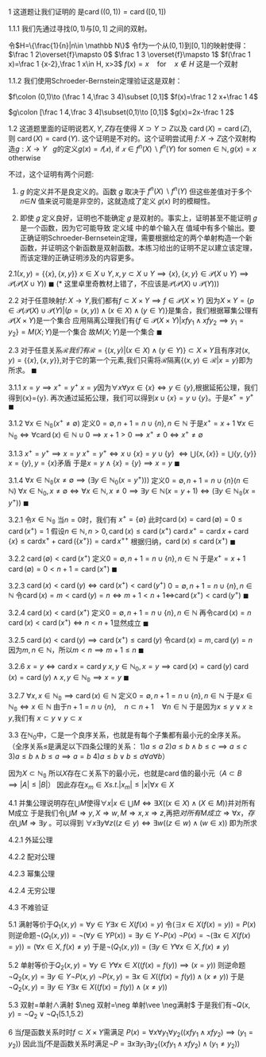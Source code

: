 1
这道题让我们证明的
是$\operatorname {card}((0,1))=\operatorname{card}([0,1])$

1.1.1 我们先通过寻找$(0,1)$与$[0,1]$ 之间的双射。

令$H=\{\frac{1}{n}|n\in \mathbb N\}$
令f为一个从$(0,1)$到$[0,1]$的映射使得：
$\frac 1 2\overset{f}\mapsto 0$
$\frac 1 3 \overset{f}\mapsto 1$
$f(\frac 1 x)=\frac 1 {x-2},\frac 1 x\in H, x>3$
$f(x)=x\quad\text {for} \quad x\notin H$
这是一个双射

1.1.2 我们使用Schroeder-Bernstein定理验证这是双射：

$f\colon (0,1)\to (\frac 1 4,\frac 3 4)\subset [0,1]$
$f(x)=\frac 1 2 x+\frac 1 4$

$g\colon [\frac 1 4,\frac 3 4]\subset(0,1)\to [0,1]$
$g(x)=2x-\frac 1 2$

1.2
这道题里面的证明说若$X,Y,Z$存在使得 $X\supset Y\supset Z$以及 $\operatorname {card}(X)=\operatorname{card}(Z)$, 则 $\operatorname {card}(X)=\operatorname{card}(Y)$. 这个证明是不对的。这个证明尝试用 $f\colon X\to Z$这个双射构造$g:X\to Y$  
$g$的定义$g(x)={𝑓(𝑥)}$, if  $𝑥\in f^n(X)\backslash f^n(Y)$
for some$n\in\mathbb N,g(x)=x$ otherwise 

不过，这个证明有两个问题:

1. $g$ 的定义并不是良定义的。函数 $g$ 取决于 $f^n(X)\backslash f^n(Y)$ 但这些差值对于多个 𝑛∈𝑁 值来说可能是非空的，这就造成了定义 𝑔(𝑥) 时的模糊性。

2. 即使 𝑔 定义良好，证明也不能确定 𝑔 是双射的。事实上，证明甚至不能证明 𝑔 是一个函数，因为它可能导致 定义域 中的单个输入在 值域中有多个输出。要正确证明Schroeder-Bernsetein定理，需要根据给定的两个单射构造一个新函数，并证明这个新函数是双射函数。本练习给出的证明不足以建立该定理，而该定理的正确证明涉及的内容更多。

2.1$(x,y)=\{\{x\},\{x,y\}\}$
$x\in X\cup Y, {x,y}\subset X\cup Y\implies \{x\} ,\{x,y\}\in \mathcal P(X\cup Y)\implies \mathcal{P}(\mathcal{P}(X\cup Y))$
$\blacksquare$
(* 这里卓里奇教材上错了，不应该是$\mathcal P(\mathcal P(X)\cup \mathcal P(Y))$)

2.2
对于任意映射$f\colon X\to Y$,我们都有$f\subset X\times Y\implies f\in \mathcal{P}(X\times Y)$
因为$X\times Y=\{p\in \mathcal P(\mathcal P(X)\cup \mathcal P(Y)|(p=(x,y))\wedge(x\in X)\wedge(y\in Y)\}$是集合，我们根据幂集公理有$\mathcal{P}(X\times Y)$是一个集合
应用隔离公理我们有$\{f\in\mathcal P(X\times Y)|xfy_1\wedge xfy_2\implies y_1=y_2\}$$=M(X;Y)$是一个集合
故$M(X;Y)$是一个集合
$\blacksquare$

2.3
对于任意关系$\mathcal{R}我们有\mathcal R=\{(x,y)|(x\in X)\wedge (y\in Y)\}\subset X\times Y$且有序对$(x,y)=\{\{x\},\{x,y\}\}$,对于它的第一个元素,我们只需将$\mathcal R$隔离$\{(x,y)\in \mathcal R| x=y\}$即为所求。
$\blacksquare$

3.1.1 
$x=y\implies x^+=y^+$
$x=y$因为$\forall x\forall y x\in \{x\}\iff y\in\{y\}$,根据延拓公理，我们得到{x}={y}. 再次通过延拓公理，我们可以得到$x\cup \{x\}=y\cup \{y\}$。于是$x^+=y^+$
$\blacksquare$

3.1.2 
$\forall x\in \mathbb {N_0}(x^+\ne \emptyset)$
定义$0=\emptyset,n+1=n\cup \{n\},n\in \mathbb N$
于是$x^+=x+1$
$\forall x\in \mathbb{N_0}\iff \forall \operatorname{card}(x)\in \mathbb N\cup 0\implies x+1>0\implies x^+\ne 0\iff x^+\ne \emptyset$

3.1.3 
$x^+=y^+\implies x=y$
$x^+=y^+\iff x\cup \{x\}=y\cup \{y\}$
$\iff \bigcup\{x,\{x\}\}=\bigcup\{y,\{y\}\}$
$x=\{y\},y=\{x\}$矛盾
于是$x=y\wedge \{x\}=\{y\}\implies x=y$
$\blacksquare$

3.1.4 
$\forall x\in \mathbb {N_0}(x\ne\emptyset\implies(\exists y\in \mathbb N_0(x=y^+)))$
定义$0=\emptyset,n+1=n\cup \{n\}(n\in \mathbb N)$
$\forall x\in \mathbb N_0, x\ne \emptyset\iff \forall x\in\mathbb N, x\ne 0\implies \exists y\in \mathbb{N}(x=y+1)\iff (\exists y\in \mathbb{N_0}(x=y^+))$
$\blacksquare$

3.2.1
令$x\in \mathbb{N_0}$
当$n=0$时，我们有
$x^+=\{\emptyset\}$
此时$\operatorname{card}(x)=\operatorname{card}(\emptyset)=0\le \operatorname{card}(x^+)=1$
假设$n\in \mathbb N,n>0,\operatorname{card}(x)\le \operatorname{card}(x^+)$
$\operatorname{card}{x^+}=\operatorname{card}{x}+\operatorname{card}{\{x\}}\le \operatorname{card{x^+}}+\operatorname{card}(\{x^+\})=\operatorname{card}{x^+}^+$
根据归纳，$\operatorname{card}(x)\le\operatorname{card}(x^+)$
$\blacksquare$

3.2.2
$\operatorname{card}(\emptyset)<\operatorname{card}(x^+)$
 定义$0=\emptyset,n+1=n\cup \{n\},n\in \mathbb N$
于是$x^+=x+1$
$\operatorname{card}(\emptyset)=0<n+1=\operatorname{card}(x^+)$
$\blacksquare$

3.2.3
$\operatorname{card}(x)<\operatorname{card}(y)\iff \operatorname{card}(x^+)<\operatorname{card}(y^+)$
$0=\emptyset,n+1=n\cup \{n\},n\in \mathbb N$
令$\operatorname{card}(x)=m<\operatorname{card}(y)=n\iff m+1<n+1\iff$$\operatorname{card}(x^+)<\operatorname{card}(y^+)$
$\blacksquare$

3.2.4 
$\operatorname{card}(x)<\operatorname{card}(x^+)$
定义$0=\emptyset,n+1=n\cup \{n\},n\in \mathbb N$
再令$\operatorname{card}(x)=n$
$\operatorname{card}(x)<\operatorname{card}(x^+)\iff n<n+1$显然成立
$\blacksquare$

3.2.5 
$\operatorname{card}(x)<\operatorname{card}(y)\implies \operatorname{card}(x^+)\le\operatorname{card}(y)$
令$\operatorname{card}(x)=m,\operatorname{card}(y)=n$
因为$m,n\in \mathbb{N}$，所以$m<n\implies m+1\le n$
$\blacksquare$

3.2.6
$x=y\iff \operatorname{card} x=\operatorname{card} y$
$x,y\in \mathbb N_0,x=y\implies \operatorname{card}(x)=\operatorname{card}(y)$
$\operatorname{card}(x)=\operatorname{card}(y)\wedge x,y\in\mathbb{N_0}\implies x=y$
$\blacksquare$

3.2.7
$\forall x, x\in \mathbb{N_0}\implies \operatorname{card}(x)\in \mathbb{N}$
定义$0=\emptyset,n+1=n\cup \{n\},n\in \mathbb N$
于是$x\in \mathbb {N_0}\iff x\in \mathbb{N}$
由于$n+1=n\cup\{n\},\quad n\subset n+1\quad\forall n\in \mathbb{N}$
于是因为$x\le y\vee x\ge y$,我们有
$x\subset y\vee y\subset x$

3.3
在$\mathbb N_0$中，$\subset$是一个良序关系，也就是有每个子集都有最小元的全序关系。
（全序关系$\le$是满足以下四条公理的关系：
1)$a\le a$
2)$a\le b\wedge b\le c\implies a\le c$
3)$a\le b\wedge b\le a\implies a=b$
4)$a\le b \vee b\le a\forall a\forall b$）

因为$X\subset \mathbb{N_0}$
所以$X$存在$\subset$关系下的最小元，也就是$\operatorname{card}$值的最小元（$A\subset B\implies |A|\le |B|$）
因此存在$x_m\in Xs.t.|x_m|\le |x|\forall x\in X$


4.1 并集公理说明存在$\bigcup M$使得$\forall x| x\in\bigcup{M}\iff\exists X((x\in X)\wedge(X\in M))$并对所有M成立
于是我们令$\bigcup M\Rightarrow y,X\Rightarrow w,M\Rightarrow x,x\Rightarrow z$,再把$对所有M成立\Rightarrow \forall x$，$存在\bigcup M\Rightarrow \exists y$
。可以得到
$\forall x\exists y\forall z((z\in y)\iff\exists w((z\in w)\wedge (w\in x))$
即为所求

4.2.1 外延公理

4.2.2 配对公理

4.2.3 幂集公理

4.2.4 无穷公理

4.3 不难验证

5.1 满射等价于$Q_1(x,y)=\forall y\in Y\exists x\in X(f(x)=y)$
令$(\exists x\in X(f(x)=y))=P(x)$
则逆命题$\neg(Q_1(x,y))=\neg(\forall y\in Y P(x))=\exists y\in Y\neg P(x)$
$\neg P(x)=\neg(\exists x\in X(f(x)=y))=(\forall x\in X ,f(x)\ne y)$
于是$\neg(Q_1(x,y))=(\exists y\in Y\forall x\in X, f(x)\ne y)$

5.2 单射等价于$Q_2(x,y)=\forall y\in Y\forall x\in X((f(x)=f(y))\implies(x=y))$
则逆命题$\neg Q_2(x,y)=\exists y\in Y\neg P(x,y)$
$\neg P(x,y)=\exists x\in X((f(x)=f(y))\wedge (x\ne y))$
于是$\neg Q_2(x,y)=\exists y\in Y\exists x\in X((f(x)=f(y))\wedge(x\ne y))$

5.3 双射$=$单射$\wedge$满射
$\neg 双射=\neg 单射\vee \neg满射$
于是我们有$\neg Q(x,y)=\neg Q_2\vee \neg Q_1$(5.1,5.2)

6 当$f$是函数关系时时$f\subset X\times Y$需满足 $P(x)=\forall x\forall y_1\forall y_2((xfy_1\wedge xfy_2)\implies (y_1=y_2))$
因此当$f$不是函数关系时满足$\neg P=\exists x\exists y_1\exists y_2((xfy_1\wedge xfy_2)\wedge (y_1\ne y_2))$

